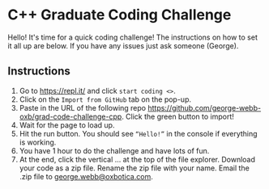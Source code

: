 # C++ Graduate Coding Challenge

Hello! It's time for a quick coding challenge! The instructions on how to set it all up are below. If you have any issues just ask someone (George).

## Instructions

1. Go to https://repl.it/ and click `start coding <>`.
2. Click on the `Import from GitHub` tab on the pop-up.
3. Paste in the URL of the following repo https://github.com/george-webb-oxb/grad-code-challenge-cpp. Click the green button to import!
4. Wait for the page to load up.
5. Hit the run button. You should see `“Hello!”` in the console if everything is working.
6. You have 1 hour to do the challenge and have lots of fun.
7. At the end, click the vertical … at the top of the file explorer. Download your code as a zip file. Rename the zip file with your name. Email the .zip file to george.webb@oxbotica.com.